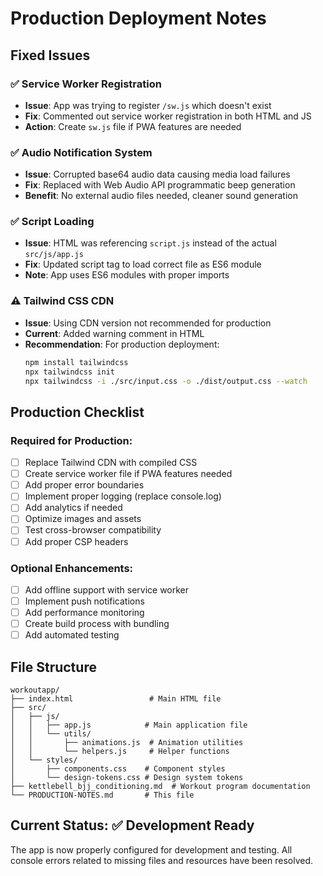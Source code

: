 # Production Deployment Notes

## Fixed Issues

### ✅ **Service Worker Registration**
- **Issue**: App was trying to register `/sw.js` which doesn't exist
- **Fix**: Commented out service worker registration in both HTML and JS
- **Action**: Create `sw.js` file if PWA features are needed

### ✅ **Audio Notification System**
- **Issue**: Corrupted base64 audio data causing media load failures
- **Fix**: Replaced with Web Audio API programmatic beep generation
- **Benefit**: No external audio files needed, cleaner sound generation

### ✅ **Script Loading**
- **Issue**: HTML was referencing `script.js` instead of the actual `src/js/app.js`
- **Fix**: Updated script tag to load correct file as ES6 module
- **Note**: App uses ES6 modules with proper imports

### ⚠️ **Tailwind CSS CDN**
- **Issue**: Using CDN version not recommended for production
- **Current**: Added warning comment in HTML
- **Recommendation**: For production deployment:
  ```bash
  npm install tailwindcss
  npx tailwindcss init
  npx tailwindcss -i ./src/input.css -o ./dist/output.css --watch
  ```

## Production Checklist

### Required for Production:
- [ ] Replace Tailwind CDN with compiled CSS
- [ ] Create service worker file if PWA features needed
- [ ] Add proper error boundaries
- [ ] Implement proper logging (replace console.log)
- [ ] Add analytics if needed
- [ ] Optimize images and assets
- [ ] Test cross-browser compatibility
- [ ] Add proper CSP headers

### Optional Enhancements:
- [ ] Add offline support with service worker
- [ ] Implement push notifications
- [ ] Add performance monitoring
- [ ] Create build process with bundling
- [ ] Add automated testing

## File Structure
```
workoutapp/
├── index.html                 # Main HTML file
├── src/
│   ├── js/
│   │   ├── app.js            # Main application file
│   │   └── utils/
│   │       ├── animations.js  # Animation utilities
│   │       └── helpers.js     # Helper functions
│   └── styles/
│       ├── components.css    # Component styles
│       └── design-tokens.css # Design system tokens
├── kettlebell_bjj_conditioning.md  # Workout program documentation
└── PRODUCTION-NOTES.md       # This file
```

## Current Status: ✅ Development Ready
The app is now properly configured for development and testing. All console errors related to missing files and resources have been resolved. 